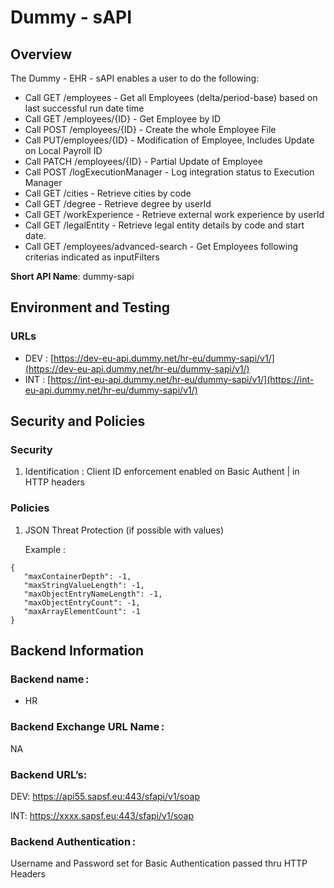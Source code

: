 
# Dummy - sAPI

## Overview

The Dummy - EHR - sAPI enables a user to do the following:

- Call GET /employees - Get all Employees (delta/period-base) based on last successful run date time
- Call GET /employees/{ID} - Get Employee by ID
- Call POST /employees/{ID} - Create the whole Employee File
- Call PUT/employees/{ID} - Modification of Employee, Includes Update on Local Payroll ID
- Call PATCH /employees/{ID} - Partial Update of Employee
- Call POST /logExecutionManager - Log integration status to Execution Manager
- Call GET /cities - Retrieve cities by code
- Call GET /degree - Retrieve degree by userId
- Call GET /workExperience - Retrieve external work experience by userId
- Call GET /legalEntity -  Retrieve legal entity details by code and start date.
- Call GET /employees/advanced-search - Get Employees following criterias indicated as inputFilters


**Short API Name**: dummy-sapi

## Environment and Testing

### URLs

- DEV : [https://dev-eu-api.dummy.net/hr-eu/dummy-sapi/v1/](https://dev-eu-api.dummy.net/hr-eu/dummy-sapi/v1/)
- INT : [https://int-eu-api.dummy.net/hr-eu/dummy-sapi/v1/](https://int-eu-api.dummy.net/hr-eu/dummy-sapi/v1/)

## Security and Policies


### Security

1. Identification : Client ID enforcement enabled on Basic Authent | in HTTP headers

### Policies

1. JSON Threat Protection (if possible with values)

      Example : 

```
{
   "maxContainerDepth": -1,
   "maxStringValueLength": -1,
   "maxObjectEntryNameLength": -1,
   "maxObjectEntryCount": -1,
   "maxArrayElementCount": -1
}
```

## Backend Information

### Backend name :

- HR

### Backend Exchange URL Name :

NA

### Backend URL’s:

DEV: https://api55.sapsf.eu:443/sfapi/v1/soap

INT: https://xxxx.sapsf.eu:443/sfapi/v1/soap

### Backend Authentication :

Username and Password set for Basic Authentication passed thru HTTP Headers 
 